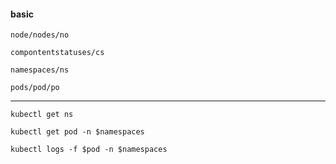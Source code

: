 #### basic

`node/nodes/no`

`compontentstatuses/cs`

`namespaces/ns`

`pods/pod/po`

___

`kubectl get ns`

`kubectl get pod -n $namespaces`

`kubectl logs -f $pod -n $namespaces`
